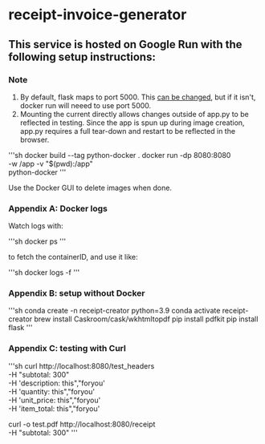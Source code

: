 # receipt-invoice-generator

## This service is hosted on Google Run with the following setup instructions:
### Note
1. By default, flask maps to port 5000. This [can be changed](https://stackoverflow.com/questions/60452377/docker-flask-app-not-working-port-issues), but if it isn't, docker run will neeed to use port 5000.
2. Mounting the current directly allows changes outside of app.py to be reflected in testing. Since the app is spun up during image creation, app.py requires a full tear-down and restart to be reflected in the browser.

'''sh
docker build --tag python-docker .
docker run -dp 8080:8080 \
    -w /app -v "$(pwd):/app" \
    python-docker
'''

Use the Docker GUI to delete images when done.


### Appendix A: Docker logs
Watch logs with:

'''sh
docker ps
'''

to fetch the containerID, and use it like:

'''sh
docker logs -f <containerID>
'''

### Appendix B: setup without Docker

'''sh
conda create -n receipt-creator python=3.9
conda activate receipt-creator
brew install Caskroom/cask/wkhtmltopdf
pip install pdfkit
pip install flask
'''

### Appendix C: testing with Curl

'''sh
curl http://localhost:8080/test_headers \
   -H "subtotal: 300" \
   -H 'description: this","foryou' \
   -H 'quantity: this","foryou' \
   -H 'unit_price: this","foryou' \
   -H 'item_total: this","foryou'

curl -o test.pdf http://localhost:8080/receipt \
   -H "subtotal: 300" 
'''


